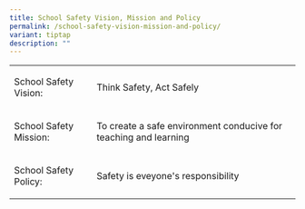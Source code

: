 ```yaml
---
title: School Safety Vision, Mission and Policy
permalink: /school-safety-vision-mission-and-policy/
variant: tiptap
description: ""
---
```

<table style="minWidth: 50px">
<colgroup>
<col>
<col>
</colgroup>
<tbody>
<tr>
<td rowspan="1" colspan="1">
<p>School Safety Vision:</p>
</td>
<td rowspan="1" colspan="1">
<p>Think Safety, Act Safely</p>
</td>
</tr>
<tr>
<td rowspan="1" colspan="1">
<p>School Safety Mission:</p>
</td>
<td rowspan="1" colspan="1">
<p>To create a safe environment conducive for teaching and learning</p>
</td>
</tr>
<tr>
<td rowspan="1" colspan="1">
<p>School Safety Policy:</p>
</td>
<td rowspan="1" colspan="1">
<p>Safety is eveyone's responsibility</p>
</td>
</tr>
</tbody>
</table>
<p></p>